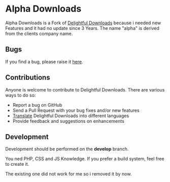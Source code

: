 # Alpha Downloads 

Alpha Downloads is a Fork of [Delightful Downloads](https://de.wordpress.org/plugins/delightful-downloads/) because i needed new Features and it had no update since 3 Years. The name "alpha" is derived from the clients company name.

## Bugs

If you find a bug, please raise it [here](https://github.com/netzgestaltung/alpha-downloads/issues).

## Contributions

Anyone is welcome to contribute to Delightful Downloads. There are various ways to do so:

* Report a bug on GitHub
* Send a Pull Request with your bug fixes and/or new features
* [Translate](https://www.transifex.com/projects/p/delightful-downloads/) Delightful Downloads into different languages
* Provide feedback and suggestions on enhancements

## Development

Development should be performed on the __develop__ branch.

You ned PHP, CSS and JS Knowledge. If you prefer a build system, feel free to create it.

The existing one did not work for me so i removed it by now.

